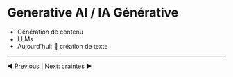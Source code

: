 # Generative AI / IA Générative

- Génération de contenu
- LLMs
- Aujourd'hui: 📝 création de texte



___
[◀️ Previous](./01-intro.md#sarah-connor-) | [Next: craintes ▶️](./03-replace.md#ia-)